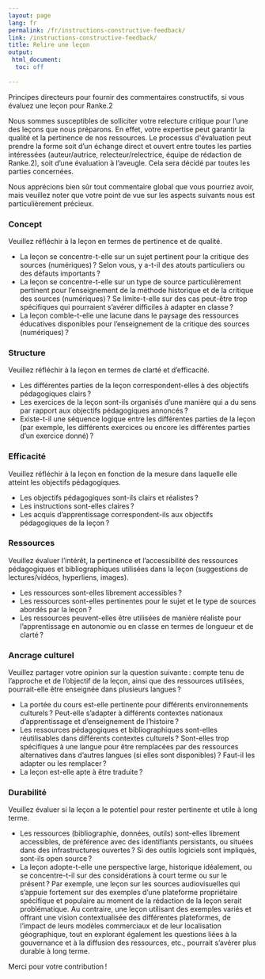```yaml
---
layout: page
lang: fr
permalink: /fr/instructions-constructive-feedback/
link: /instructions-constructive-feedback/ 
title: Relire une leçon
output: 
 html_document:
  toc: off
 
---
```

Principes directeurs pour fournir des commentaires constructifs, si vous évaluez une leçon pour Ranke.2  

<!-- more -->

Nous sommes susceptibles de solliciter votre relecture critique pour l’une des leçons que nous préparons. En effet, votre expertise peut garantir la qualité et la pertinence de nos ressources. Le processus d'évaluation peut prendre la forme soit d’un échange direct et ouvert entre toutes les parties intéressées (auteur/autrice, relecteur/relectrice, équipe de rédaction de Ranke.2), soit d’une évaluation à l’aveugle. Cela sera décidé par toutes les parties concernées.      

Nous apprécions bien sûr tout commentaire global que vous pourriez avoir, mais veuillez noter que votre point de vue sur les aspects suivants nous est particulièrement précieux. 

### Concept 
Veuillez réfléchir à la leçon en termes de pertinence et de qualité. 
* La leçon se concentre-t-elle sur un sujet pertinent pour la critique des sources (numériques)&#x202F;? Selon vous, y a-t-il des atouts particuliers ou des défauts importants&#x202F;? 
* La leçon se concentre-t-elle sur un type de source particulièrement pertinent pour l’enseignement de la méthode historique et de la critique des sources (numériques)&#x202F;? Se limite-t-elle sur des cas peut-être trop spécifiques qui pourraient s’avérer difficiles à adapter en classe&#x202F;?     
* La leçon comble-t-elle une lacune dans le paysage des ressources éducatives disponibles pour l’enseignement de la critique des sources (numériques)&#x202F;?

### Structure 
Veuillez réfléchir à la leçon en termes de clarté et d’efficacité. 
* Les différentes parties de la leçon correspondent-elles à des objectifs pédagogiques clairs&#x202F;? 
* Les exercices de la leçon sont-ils organisés d’une manière qui a du sens par rapport aux objectifs pédagogiques annoncés&#x202F;?
* Existe-t-il une séquence logique entre les différentes parties de la leçon (par exemple, les différents exercices ou encore les différentes parties d’un exercice donné)&#x202F;? 


### Efficacité
Veuillez réfléchir à la leçon en fonction de la mesure dans laquelle elle atteint les objectifs pédagogiques.  
* Les objectifs pédagogiques sont-ils clairs et réalistes&#x202F;?
* Les instructions sont-elles claires&#x202F;? 
* Les acquis d’apprentissage correspondent-ils aux objectifs pédagogiques de la leçon&#x202F;? 


### Ressources 
Veuillez évaluer l’intérêt, la pertinence et l’accessibilité des ressources pédagogiques et bibliographiques utilisées dans la leçon (suggestions de lectures/vidéos, hyperliens, images). 
* Les ressources sont-elles librement accessibles&#x202F;? 
* Les ressources sont-elles pertinentes pour le sujet et le type de sources abordés par la leçon&#x202F;? 
* Les ressources peuvent-elles être utilisées de manière réaliste pour l’apprentissage en autonomie ou en classe en termes de longueur et de clarté&#x202F;? 


### Ancrage culturel
Veuillez partager votre opinion sur la question suivante&#x202F;: compte tenu de l’approche et de l’objectif de la leçon, ainsi que des ressources utilisées, pourrait-elle être enseignée dans plusieurs langues&#x202F;?    
* La portée du cours est-elle pertinente pour différents environnements culturels&#x202F;? Peut-elle s’adapter à différents contextes nationaux d’apprentissage et d’enseignement de l’histoire&#x202F;?  
* Les ressources pédagogiques et bibliographiques sont-elles réutilisables dans différents contextes culturels&#x202F;? Sont-elles trop spécifiques à une langue pour être remplacées par des ressources alternatives dans d’autres langues (si elles sont disponibles)&#x202F;? Faut-il les adapter ou les remplacer&#x202F;? 
* La leçon est-elle apte à être traduite&#x202F;? 


### Durabilité 
Veuillez évaluer si la leçon a le potentiel pour rester pertinente et utile à long terme. 
* Les ressources (bibliographie, données, outils) sont-elles librement accessibles, de préférence avec des identifiants persistants, ou situées dans des infrastructures ouvertes&#x202F;? Si des outils logiciels sont impliqués, sont-ils open source&#x202F;? 
* La leçon adopte-t-elle une perspective large, historique idéalement, ou se concentre-t-il sur des considérations à court terme ou sur le présent&#x202F;? Par exemple, une leçon sur les sources audiovisuelles qui s’appuie fortement sur des exemples d’une plateforme propriétaire spécifique et populaire au moment de la rédaction de la leçon serait problématique. Au contraire, une leçon utilisant des exemples variés et offrant une vision contextualisée des différentes plateformes, de l’impact de leurs modèles commerciaux et de leur localisation géographique, tout en explorant également les questions liées à la gouvernance et à la diffusion des ressources, etc., pourrait s’avérer plus durable à long terme. 

Merci pour votre contribution&#x202F;!
